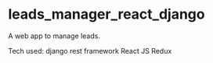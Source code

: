 # leads_manager_react_django
A web app to manage leads. 

Tech used: django rest framework
           React JS
           Redux
